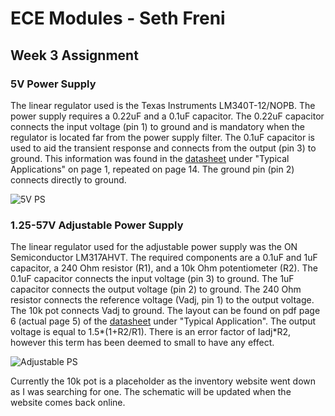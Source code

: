 # ECE Modules - Seth Freni

## Week 3 Assignment

### 5V Power Supply

The linear regulator used is the Texas Instruments LM340T-12/NOPB. The power supply requires a 0.22uF and a 0.1uF capacitor. The 0.22uF capacitor connects the input voltage (pin 1) to 
ground and is mandatory when the regulator is located far from the power supply filter. The 0.1uF capacitor is used to aid the transient response and connects from the output (pin 3)
to ground. This information was found in the
[datasheet](https://www.ti.com/lit/ds/symlink/lm340.pdf?HQS=dis-dk-null-digikeymode-dsf-pf-null-wwe&ts=1643993759861&ref_url=https%253A%252F%252Fwww.ti.com%252Fgeneral%252Fdocs%252Fsuppproductinfo.tsp%253FdistId%253D10%2526gotoUrl%253Dhttps%253A%252F%252Fwww.ti.com%252Flit%252Fgpn%252Flm340)
under "Typical Applications" on page 1, repeated on page 14. The ground pin (pin 2) connects directly to ground.

![5V PS](https://drive.google.com/uc?export=view&id=1bda3BhZU4rPVrcpSX4kY-J5_RaLv9k1V)

### 1.25-57V Adjustable Power Supply

The linear regulator used for the adjustable power supply was the ON Semiconductor LM317AHVT. The required components are a 0.1uF and 1uF capacitor, a 240 Ohm resistor (R1), and a 10k Ohm
potentiometer (R2). The 0.1uF capacitor connects the input voltage (pin 3) to ground. The 1uF capacitor connects the output voltage (pin 2) to ground. The 240 Ohm resistor connects the reference voltage (Vadj, pin 1) to the output voltage. The 10k pot connects Vadj to ground. The layout can be found on pdf page 6 (actual page 5) of the 
[datasheet](https://datasheets.diptrace.com/fairchild/lm317ahv.pdf) 
under "Typical Application". The output voltage is equal to 1.5*(1+R2/R1). There is an error factor of Iadj*R2, however this term has been deemed to small to have any effect. 

![Adjustable PS](https://drive.google.com/uc?export=view&id=1tZd24Jg9r8js5pPIXhsgAc9JQArTjn4t)

Currently the 10k pot is a placeholder as the inventory website went down as I was searching for one. The schematic will be updated when the website comes back online.
